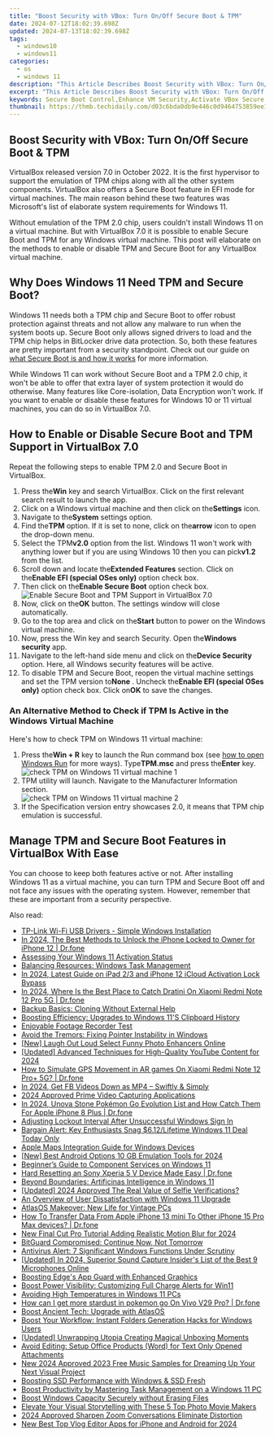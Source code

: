 ```yaml
---
title: "Boost Security with VBox: Turn On/Off Secure Boot & TPM"
date: 2024-07-12T18:02:39.698Z
updated: 2024-07-13T18:02:39.698Z
tags:
  - windows10
  - windows11
categories:
  - os
  - windows 11
description: "This Article Describes Boost Security with VBox: Turn On/Off Secure Boot & TPM"
excerpt: "This Article Describes Boost Security with VBox: Turn On/Off Secure Boot & TPM"
keywords: Secure Boot Control,Enhance VM Security,Activate VBox Secure Boot,Use TPM in Virtualization,Improve System Protection,Turn On/Off TPM Feature,Optimize VM Performance
thumbnail: https://thmb.techidaily.com/d03c6bda0db9e446c0d9464753859ee1c2f12f38d94da77b1f5b8b2204a1d875.jpg
---
```


## Boost Security with VBox: Turn On/Off Secure Boot & TPM

 VirtualBox released version 7.0 in October 2022\. It is the first hypervisor to support the emulation of TPM chips along with all the other system components. VirtualBox also offers a Secure Boot feature in EFI mode for virtual machines. The main reason behind these two features was Microsoft's list of elaborate system requirements for Windows 11.

 Without emulation of the TPM 2.0 chip, users couldn't install Windows 11 on a virtual machine. But with VirtualBox 7.0 it is possible to enable Secure Boot and TPM for any Windows virtual machine. This post will elaborate on the methods to enable or disable TPM and Secure Boot for any VirtualBox virtual machine.

## Why Does Windows 11 Need TPM and Secure Boot?

 Windows 11 needs both a TPM chip and Secure Boot to offer robust protection against threats and not allow any malware to run when the system boots up. Secure Boot only allows signed drivers to load and the TPM chip helps in BitLocker drive data protection. So, both these features are pretty important from a security standpoint. Check out our guide on [what Secure Boot is and how it works](https://www.makeuseof.com/what-is-secure-boot-how-does-it-work/) for more information.

 While Windows 11 can work without Secure Boot and a TPM 2.0 chip, it won't be able to offer that extra layer of system protection it would do otherwise. Many features like Core-isolation, Data Encryption won't work. If you want to enable or disable these features for Windows 10 or 11 virtual machines, you can do so in VirtualBox 7.0.

## How to Enable or Disable Secure Boot and TPM Support in VirtualBox 7.0

 Repeat the following steps to enable TPM 2.0 and Secure Boot in VirtualBox.

1. Press the**Win** key and search VirtualBox. Click on the first relevant search result to launch the app.
2. Click on a Windows virtual machine and then click on the**Settings** icon.
3. Navigate to the**System** settings option.
4. Find the**TPM** option. If it is set to none, click on the**arrow** icon to open the drop-down menu.
5. Select the TPM**v2.0** option from the list. Windows 11 won't work with anything lower but if you are using Windows 10 then you can pick**v1.2** from the list.
6. Scroll down and locate the**Extended Features** section. Click on the**Enable EFI (special OSes only)** option check box.
7. Then click on the**Enable Secure Boot** option check box.  
![Enable Secure Boot and TPM Support in VirtualBox 7.0](https://static1.makeuseofimages.com/wordpress/wp-content/uploads/2022/12/enable-secure-boot-and-tpm-support-in-virtualbox-7-0.jpg)
8. Now, click on the**OK** button. The settings window will close automatically.
9. Go to the top area and click on the**Start** button to power on the Windows virtual machine.
10. Now, press the Win key and search Security. Open the**Windows security** app.
11. Navigate to the left-hand side menu and click on the**Device Security** option. Here, all Windows security features will be active.
12. To disable TPM and Secure Boot, reopen the virtual machine settings and set the TPM version to**None** . Uncheck the**Enable EFI (special OSes only)** option check box. Click on**OK** to save the changes.

### An Alternative Method to Check if TPM Is Active in the Windows Virtual Machine

Here's how to check TPM on Windows 11 virtual machine:

1. Press the**Win + R** key to launch the Run command box (see [how to open Windows Run](https://www.makeuseof.com/windows-open-run-command-dialog-box/) for more ways). Type**TPM.msc** and press the**Enter** key.  
![check TPM on Windows 11 virtual machine 1](https://static1.makeuseofimages.com/wordpress/wp-content/uploads/2022/12/check-tpm-on-windows-11-virtual-machine-1.jpg)
2. TPM utility will launch. Navigate to the Manufacturer Information section.  
![check TPM on Windows 11 virtual machine 2](https://static1.makeuseofimages.com/wordpress/wp-content/uploads/2022/12/check-tpm-on-windows-11-virtual-machine-2.jpg)
3. If the Specification version entry showcases 2.0, it means that TPM chip emulation is successful.

## Manage TPM and Secure Boot Features in VirtualBox With Ease

 You can choose to keep both features active or not. After installing Windows 11 as a virtual machine, you can turn TPM and Secure Boot off and not face any issues with the operating system. However, remember that these are important from a security perspective.


<ins class="adsbygoogle"
     style="display:block"
     data-ad-format="autorelaxed"
     data-ad-client="ca-pub-7571918770474297"
     data-ad-slot="1223367746"></ins>



<ins class="adsbygoogle"
     style="display:block"
     data-ad-client="ca-pub-7571918770474297"
     data-ad-slot="8358498916"
     data-ad-format="auto"
     data-full-width-responsive="true"></ins>

<span class="atpl-alsoreadstyle">Also read:</span>
<div><ul>
<li><a href="https://driver-install.techidaily.com/tp-link-wi-fi-usb-drivers-simple-windows-installation/"><u>TP-Link Wi-Fi USB Drivers - Simple Windows Installation</u></a></li>
<li><a href="https://iphone-unlock.techidaily.com/in-2024-the-best-methods-to-unlock-the-iphone-locked-to-owner-for-iphone-12-drfone-by-drfone-ios/"><u>In 2024, The Best Methods to Unlock the iPhone Locked to Owner for iPhone 12 | Dr.fone</u></a></li>
<li><a href="https://win11-tips.techidaily.com/assessing-your-windows-11-activation-status/"><u>Assessing Your Windows 11 Activation Status</u></a></li>
<li><a href="https://win11-tips.techidaily.com/balancing-resources-windows-task-management/"><u>Balancing Resources: Windows Task Management</u></a></li>
<li><a href="https://activate-lock.techidaily.com/in-2024-latest-guide-on-ipad-23-and-iphone-12-icloud-activation-lock-bypass-by-drfone-ios/"><u>In 2024, Latest Guide on iPad 2/3 and iPhone 12 iCloud Activation Lock Bypass</u></a></li>
<li><a href="https://change-location.techidaily.com/in-2024-where-is-the-best-place-to-catch-dratini-on-xiaomi-redmi-note-12-pro-5g-drfone-by-drfone-virtual-android/"><u>In 2024, Where Is the Best Place to Catch Dratini On Xiaomi Redmi Note 12 Pro 5G | Dr.fone</u></a></li>
<li><a href="https://win11-tips.techidaily.com/backup-basics-cloning-without-external-help/"><u>Backup Basics: Cloning Without External Help</u></a></li>
<li><a href="https://win11-tips.techidaily.com/boosting-efficiency-upgrades-to-windows-11s-clipboard-history/"><u>Boosting Efficiency: Upgrades to Windows 11'S Clipboard History</u></a></li>
<li><a href="https://extra-tips.techidaily.com/enjoyable-footage-recorder-test/"><u>Enjoyable Footage Recorder Test</u></a></li>
<li><a href="https://win11-tips.techidaily.com/avoid-the-tremors-fixing-pointer-instability-in-windows/"><u>Avoid the Tremors: Fixing Pointer Instability in Windows</u></a></li>
<li><a href="https://extra-approaches.techidaily.com/new-laugh-out-loud-select-funny-photo-enhancers-online/"><u>[New] Laugh Out Loud  Select Funny Photo Enhancers Online</u></a></li>
<li><a href="https://facebook-video-share.techidaily.com/updated-advanced-techniques-for-high-quality-youtube-content-for-2024/"><u>[Updated] Advanced Techniques for High-Quality YouTube Content for 2024</u></a></li>
<li><a href="https://fake-location.techidaily.com/how-to-simulate-gps-movement-in-ar-games-on-xiaomi-redmi-note-12-proplus-5g-drfone-by-drfone-virtual-android/"><u>How to Simulate GPS Movement in AR games On Xiaomi Redmi Note 12 Pro+ 5G? | Dr.fone</u></a></li>
<li><a href="https://facebook-video-content.techidaily.com/in-2024-get-fb-videos-down-as-mp4-swiftly-and-simply/"><u>In 2024, Get FB Videos Down as MP4 – Swiftly & Simply</u></a></li>
<li><a href="https://screen-recording.techidaily.com/2024-approved-prime-video-capturing-applications/"><u>2024 Approved  Prime Video Capturing Applications</u></a></li>
<li><a href="https://ios-pokemon-go.techidaily.com/in-2024-unova-stone-pokemon-go-evolution-list-and-how-catch-them-for-apple-iphone-8-plus-drfone-by-drfone-virtual-ios/"><u>In 2024, Unova Stone Pokémon Go Evolution List and How Catch Them For Apple iPhone 8 Plus | Dr.fone</u></a></li>
<li><a href="https://win11-tips.techidaily.com/adjusting-lockout-interval-after-unsuccessful-windows-sign-in/"><u>Adjusting Lockout Interval After Unsuccessful Windows Sign In</u></a></li>
<li><a href="https://win11-tips.techidaily.com/bargain-alert-key-enthusiasts-snag-612lifetime-windows-11-deal-today-only/"><u>Bargain Alert: Key Enthusiasts Snag $6.12/Lifetime Windows 11 Deal Today Only</u></a></li>
<li><a href="https://win11-tips.techidaily.com/apple-maps-integration-guide-for-windows-devices/"><u>Apple Maps Integration Guide for Windows Devices</u></a></li>
<li><a href="https://screen-sharing-recording.techidaily.com/new-best-android-options-10-gb-emulation-tools-for-2024/"><u>[New] Best Android Options  10 GB Emulation Tools for 2024</u></a></li>
<li><a href="https://win11-tips.techidaily.com/beginners-guide-to-component-services-on-windows-11/"><u>Beginner’s Guide to Component Services on Windows 11</u></a></li>
<li><a href="https://techidaily.com/hard-resetting-an-sony-xperia-5-v-device-made-easy-drfone-by-drfone-reset-android-reset-android/"><u>Hard Resetting an Sony Xperia 5 V Device Made Easy | Dr.fone</u></a></li>
<li><a href="https://win11-tips.techidaily.com/beyond-boundaries-artificinas-intelligence-in-windows-11/"><u>Beyond Boundaries: Artificinas Intelligence in Windows 11</u></a></li>
<li><a href="https://instagram-video-recordings.techidaily.com/updated-2024-approved-the-real-value-of-selfie-verifications/"><u>[Updated] 2024 Approved  The Real Value of Selfie Verifications?</u></a></li>
<li><a href="https://win11-tips.techidaily.com/an-overview-of-user-dissatisfaction-with-windows-11-upgrade/"><u>An Overview of User Dissatisfaction with Windows 11 Upgrade</u></a></li>
<li><a href="https://win11-tips.techidaily.com/atlasos-makeover-new-life-for-vintage-pcs/"><u>AtlasOS Makeover: New Life for Vintage PCs</u></a></li>
<li><a href="https://techidaily.com/how-to-transfer-data-from-apple-iphone-13-mini-to-other-iphone-15-pro-max-devices-drfone-by-drfone-transfer-data-from-ios-transfer-data-from-ios/"><u>How To Transfer Data From Apple iPhone 13 mini To Other iPhone 15 Pro Max devices? | Dr.fone</u></a></li>
<li><a href="https://video-content-creator.techidaily.com/new-final-cut-pro-tutorial-adding-realistic-motion-blur-for-2024/"><u>New Final Cut Pro Tutorial Adding Realistic Motion Blur for 2024</u></a></li>
<li><a href="https://win11-tips.techidaily.com/bitguard-compromised-continue-now-not-tomorrow/"><u>BitGuard Compromised: Continue Now, Not Tomorrow</u></a></li>
<li><a href="https://win11-tips.techidaily.com/antivirus-alert-7-significant-windows-functions-under-scrutiny/"><u>Antivirus Alert: 7 Significant Windows Functions Under Scrutiny</u></a></li>
<li><a href="https://screen-capture.techidaily.com/updated-in-2024-superior-sound-capture-insiders-list-of-the-best-9-microphones-online/"><u>[Updated] In 2024, Superior Sound Capture  Insider's List of the Best 9 Microphones Online</u></a></li>
<li><a href="https://win11-tips.techidaily.com/boosting-edges-app-guard-with-enhanced-graphics/"><u>Boosting Edge's App Guard with Enhanced Graphics</u></a></li>
<li><a href="https://win11-tips.techidaily.com/boost-power-visibility-customizing-full-charge-alerts-for-win11/"><u>Boost Power Visibility: Customizing Full Charge Alerts for Win11</u></a></li>
<li><a href="https://win11-tips.techidaily.com/avoiding-high-temperatures-in-windows-11-pcs/"><u>Avoiding High Temperatures in Windows 11 PCs</u></a></li>
<li><a href="https://change-location.techidaily.com/how-can-i-get-more-stardust-in-pokemon-go-on-vivo-v29-pro-drfone-by-drfone-virtual-android/"><u>How can I get more stardust in pokemon go On Vivo V29 Pro? | Dr.fone</u></a></li>
<li><a href="https://win11-tips.techidaily.com/boost-ancient-tech-upgrade-with-atlasos/"><u>Boost Ancient Tech: Upgrade with AtlasOS</u></a></li>
<li><a href="https://win11-tips.techidaily.com/boost-your-workflow-instant-folders-generation-hacks-for-windows-users/"><u>Boost Your Workflow: Instant Folders Generation Hacks for Windows Users</u></a></li>
<li><a href="https://some-tips.techidaily.com/updated-unwrapping-utopia-creating-magical-unboxing-moments/"><u>[Updated] Unwrapping Utopia  Creating Magical Unboxing Moments</u></a></li>
<li><a href="https://win11-tips.techidaily.com/avoid-editing-setup-office-products-word-for-text-only-opened-attachments/"><u>Avoid Editing: Setup Office Products (Word) for Text Only Opened Attachments</u></a></li>
<li><a href="https://sound-tweaking.techidaily.com/new-2024-approved-2023-free-music-samples-for-dreaming-up-your-next-visual-project/"><u>New 2024 Approved 2023 Free Music Samples for Dreaming Up Your Next Visual Project</u></a></li>
<li><a href="https://win11-tips.techidaily.com/boosting-ssd-performance-with-windows-and-ssd-fresh/"><u>Boosting SSD Performance with Windows & SSD Fresh</u></a></li>
<li><a href="https://win11-tips.techidaily.com/boost-productivity-by-mastering-task-management-on-a-windows-11-pc/"><u>Boost Productivity by Mastering Task Management on a Windows 11 PC</u></a></li>
<li><a href="https://win11-tips.techidaily.com/boost-windows-capacity-securely-without-erasing-files/"><u>Boost Windows Capacity Securely without Erasing Files</u></a></li>
<li><a href="https://ai-vdieo-software.techidaily.com/elevate-your-visual-storytelling-with-these-5-top-photo-movie-makers/"><u>Elevate Your Visual Storytelling with These 5 Top Photo Movie Makers</u></a></li>
<li><a href="https://extra-guidance.techidaily.com/2024-approved-sharpen-zoom-conversations-eliminate-distortion/"><u>2024 Approved  Sharpen Zoom Conversations  Eliminate Distortion</u></a></li>
<li><a href="https://ai-driven-video-production.techidaily.com/new-best-top-vlog-editor-apps-for-iphone-and-android-for-2024/"><u>New Best Top Vlog Editor Apps for iPhone and Android for 2024</u></a></li>
</ul></div>
